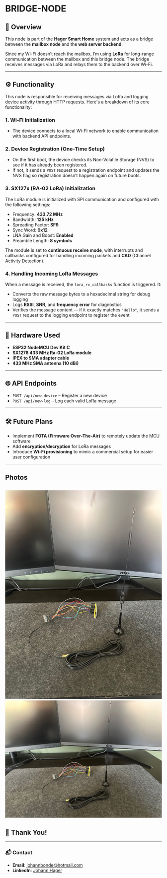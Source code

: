 # BRIDGE-NODE

## 📖 Overview  
This node is part of the **Hager Smart Home** system and acts as a bridge between the **mailbox node** and the **web server backend**.

Since my Wi-Fi doesn’t reach the mailbox, I’m using **LoRa** for long-range communication between the mailbox and this bridge node. The bridge receives messages via LoRa and relays them to the backend over Wi-Fi.

---

## ⚙️ Functionality  
This node is responsible for receiving messages via LoRa and logging device activity through HTTP requests. Here's a breakdown of its core functionality:

### 1. Wi-Fi Initialization  
- The device connects to a local Wi-Fi network to enable communication with backend API endpoints.

### 2. Device Registration (One-Time Setup)  
- On the first boot, the device checks its Non-Volatile Storage (NVS) to see if it has already been registered.  
- If not, it sends a `POST` request to a registration endpoint and updates the NVS flag so registration doesn’t happen again on future boots.

### 3. SX127x (RA-02 LoRa) Initialization  
The LoRa module is initialized with SPI communication and configured with the following settings:

- Frequency: **433.72 MHz**  
- Bandwidth: **125 kHz**  
- Spreading Factor: **SF9**  
- Sync Word: **0x12**  
- LNA Gain and Boost: **Enabled**  
- Preamble Length: **8 symbols**

The module is set to **continuous receive mode**, with interrupts and callbacks configured for handling incoming packets and **CAD** (Channel Activity Detection).

### 4. Handling Incoming LoRa Messages  
When a message is received, the `lora_rx_callbacks` function is triggered. It:

- Converts the raw message bytes to a hexadecimal string for debug logging  
- Logs **RSSI**, **SNR**, and **frequency error** for diagnostics  
- Verifies the message content — if it exactly matches `"Hello"`, it sends a `POST` request to the logging endpoint to register the event

---

## 🔩 Hardware Used  
- **ESP32 NodeMCU Dev Kit C**  
- **SX1278 433 MHz Ra-02 LoRa module**  
- **IPEX to SMA adapter cable**  
- **433 MHz SMA antenna (10 dBi)**

---

## 🌐 API Endpoints  
- `POST /api/new-device` – Register a new device  
- `POST /api/new-log` – Log each valid LoRa message

---

## 🛠️ Future Plans  
- Implement **FOTA (Firmware Over-The-Air)** to remotely update the MCU software  
- Add **encryption/decryption** for LoRa messages  
- Introduce **Wi-Fi provisioning** to mimic a commercial setup for easier user configuration

---

## Photos
![Bridge Node](images/image1.jpg)
![Bridge Node](images/image2.jpg)
---

## 🙏 Thank You!

---

### 📬 Contact  
- **Email**: [johannbonde@hotmail.com](mailto:johannbonde@hotmail.com)  
- **LinkedIn**: [Johann Hager](https://www.linkedin.com/in/johann-bonde-hager-9424b531b/)

